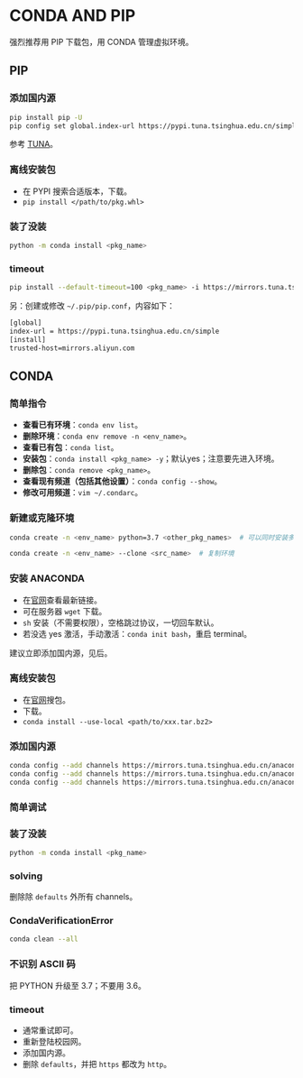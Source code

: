 # CONDA AND PIP

强烈推荐用 PIP 下载包，用 CONDA 管理虚拟环境。

## PIP

### 添加国内源

```bash
pip install pip -U
pip config set global.index-url https://pypi.tuna.tsinghua.edu.cn/simple
```

参考 [TUNA](https://mirrors.tuna.tsinghua.edu.cn/help/pypi/)。

### 离线安装包

- 在 PYPI 搜索合适版本，下载。
- `pip install </path/to/pkg.whl>`

### 装了没装

```bash
python -m conda install <pkg_name>
```

### timeout

```bash
pip install --default-timeout=100 <pkg_name> -i https://mirrors.tuna.tsinghua.edu.cn/pypi/web/simple/
```

另：创建或修改 `~/.pip/pip.conf`，内容如下：

```txt
[global]
index-url = https://pypi.tuna.tsinghua.edu.cn/simple
[install]
trusted-host=mirrors.aliyun.com
```

## CONDA

### 简单指令


- **查看已有环境**：`conda env list`。
- **删除环境**：`conda env remove -n <env_name>`。
- **查看已有包**：`conda list`。
- **安装包**：`conda install <pkg_name> -y`；默认yes；注意要先进入环境。
- **删除包**：`conda remove <pkg_name>`。
- **查看现有频道（包括其他设置）**：`conda config --show`。
- **修改可用频道**：`vim ~/.condarc`。

### 新建或克隆环境

```bash
conda create -n <env_name> python=3.7 <other_pkg_names>  # 可以同时安装多个包；不要用 PYTHON 3.6，和 CONDA 不友好。

conda create -n <env_name> --clone <src_name>  # 复制环境
```

### 安装 ANACONDA

- 在[官网](https://repo.anaconda.com/archive/)查看最新链接。
- 可在服务器 `wget` 下载。
- `sh` 安装（不需要权限），空格跳过协议，一切回车默认。
- 若没选 yes 激活，手动激活：`conda init bash`，重启 terminal。

建议立即添加国内源，见后。

### 离线安装包

- 在[官网](https://anaconda.org/anaconda/repo)搜包。
- 下载。
- `conda install --use-local <path/to/xxx.tar.bz2>`

### 添加国内源

```bash
conda config --add channels https://mirrors.tuna.tsinghua.edu.cn/anaconda/pkgs/free/
conda config --add channels https://mirrors.tuna.tsinghua.edu.cn/anaconda/cloud/conda-forge
conda config --add channels https://mirrors.tuna.tsinghua.edu.cn/anaconda/cloud/msys2/
```

### 简单调试

### 装了没装

```bash
python -m conda install <pkg_name>
```

### solving

删除除 `defaults` 外所有 channels。

### CondaVerificationError

```bash
conda clean --all
```

### 不识别 ASCII 码

把 PYTHON 升级至 3.7；不要用 3.6。

### timeout

- 通常重试即可。
- 重新登陆校园网。
- 添加国内源。
- 删除 `defaults`，并把 `https` 都改为 `http`。
